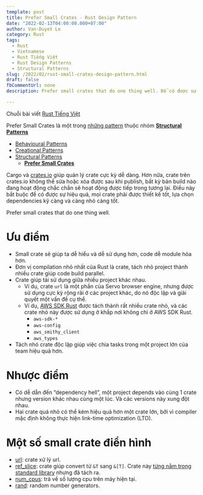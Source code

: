 ```yaml
---
template: post
title: Prefer Small Crates - Rust Design Pattern 
date: "2022-02-13T04:00:00.000+07:00"
author: Van-Duyet Le
category: Rust
tags:
  - Rust
  - Vietnamese
  - Rust Tiếng Việt
  - Rust Design Patterns
  - Structural Patterns
slug: /2022/02/rust-small-crates-design-pattern.html
draft: false
fbCommentUrl: none
description: Prefer small crates that do one thing well. Để có được sự hiệu quả, mọi crate phải được thiết kế tốt, lựa chọn dependencies kỹ càng và càng độc lập càng tốt.

---
```


<div class="noti">Chuỗi bài viết <a href="/tag/rust-tiếng-việt/">Rust Tiếng Việt</a></div>

<div class="toc">
  <p>Prefer Small Crates là một trong <a href="/tag/rust-design-patterns">những pattern</a> thuộc nhóm <strong><a href="/tag/structural-patterns">Structural Patterns<a/></strong></p>
  <ul>
    <li>
      <a href="/tag/behavioural-patterns">Behavioural Patterns</a>
    </li>
    <li>
      <a href="/tag/creational-patterns">Creational Patterns</a>
    </li>
    <li>
      <a href="/tag/structural-patterns">Structural Patterns</a>
      <ul>
        <li><a href="/2022/02/rust-small-crates-design-pattern.html"><strong>Prefer Small Crates</strong></a></li>
      </ul>
    </li>
  </ul>
</div>

Cargo và [crates.io](http://crates.io/) giúp quản lý crate cực kỳ dễ dàng. Hơn nữa, crate trên crates.io không thể sửa hoặc xóa được sau khi publish, bất kỳ bản build nào đang hoạt động chắc chắn sẽ hoạt động được tiếp trong tương lai. Điều này bắt buộc để có được sự hiệu quả, mọi crate phải được thiết kế tốt, lựa chọn dependencies kỹ càng và càng nhỏ càng tốt.

Prefer small crates that do one thing well.

# Ưu điểm

- Small crate sẽ giúp ta dễ hiểu và dễ sử dụng hơn, code dễ module hóa hơn.
- Đơn vị compilation nhỏ nhất của Rust là crate, tách nhỏ project thành nhiều crate giúp code build parallel.
- Crate giúp tái sử dụng giữa nhiều project khác nhau.
    - Ví dụ, crate `url` là một phần của Servo browser engine, nhưng được sử dụng cực kỳ rộng rãi ở các project khác, do nó độc lập và giải quyết một vấn đề cụ thể.
    - Ví dụ, [AWS SDK Rust](https://awslabs.github.io/aws-sdk-rust/) được tách thành rất nhiều crate nhỏ, và các crate nhỏ này được sử dụng ở khắp nơi không chỉ ở AWS SDK Rust.
        - `aws-sdk-*`
        - `aws-config`
        - `aws_smithy_client`
        - `aws_types`
- Tách nhỏ crate độc lập giúp việc chia tasks trong một project lớn của team hiệu quả hơn.

# Nhược điểm

- Có dễ dẫn đến “dependency hell”, một project depends vào cùng 1 crate nhưng version khác nhau cùng một lúc. Và các versions này xung đột nhau.
- Hai crate quá nhỏ có thể kém hiệu quả hơn một crate lớn, bởi vì compiler mặc định không thực hiện link-time optimization (LTO).

# Một số small crate điển hình

- [url](https://crates.io/crates/url): crate xử lý url.
- [ref_slice](https://crates.io/crates/ref_slice): crate giúp convert từ `&T` sang `&[T]`. Crate này [từng nằm trong standard library](https://github.com/rust-lang/rust/issues/27774#issuecomment-150058618) nhưng đã tách ra.
- [num_cpus](https://crates.io/crates/num_cpus): trả về số lượng cpu trên máy hiện tại.
- [rand](https://crates.io/crates/rand): random number generators.
